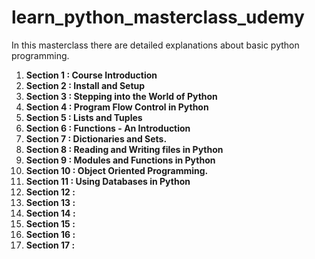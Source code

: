 # learn_python_masterclass_udemy
In this masterclass there are detailed explanations about basic python programming.
1. **Section 1 : Course Introduction**
2. **Section 2 : Install and Setup**
3. **Section 3 : Stepping into the World of Python**
4. **Section 4 : Program Flow Control in Python**
5. **Section 5 : Lists and Tuples**
6. **Section 6 : Functions - An Introduction**
7. **Section 7 : Dictionaries and Sets.**
8. **Section 8 : Reading and Writing files in Python**
9. **Section 9 : Modules and Functions in Python**
10. **Section 10 : Object Oriented Programming.**
11. **Section 11 : Using Databases in Python**
12. **Section 12 :**
13. **Section 13 :**
14. **Section 14 :**
15. **Section 15 :**
16. **Section 16 :**
17. **Section 17 :**
